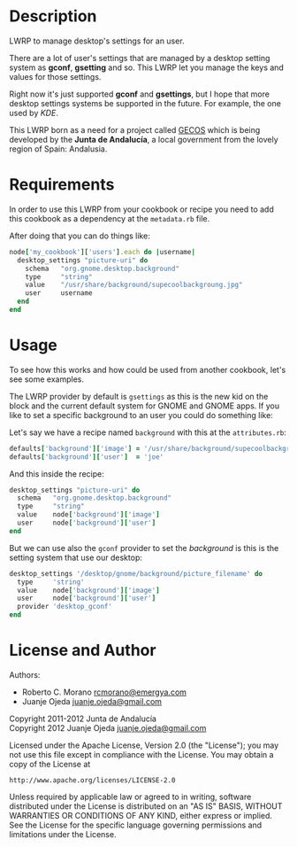 Description
===========

LWRP to manage desktop's settings for an user.

There are a lot of user's settings that are managed by a desktop setting system
as **gconf**, **gsetting** and so. This LWRP let you manage the keys and values
for those settings.

Right now it's just supported **gconf** and **gsettings**, but I hope that more
desktop settings systems be supported in the future. For example, the one
used by _KDE_.

This LWRP born as a need for a project called [GECOS](http://forja.guadalinex.org/plugins/mediawiki/index.php?group_id=105) which is being developed
by the **Junta de Andalucía**, a local government from the lovely region of Spain:
Andalusia.


Requirements
============

In order to use this LWRP from your cookbook or recipe you need to add
this cookbook as a dependency at the `metadata.rb` file.

After doing that you can do things like:

```ruby
node['my_cookbook']['users'].each do |username|
  desktop_settings "picture-uri" do
    schema   "org.gnome.desktop.background"
    type     "string"
    value    "/usr/share/background/supecoolbackgroung.jpg"
    user     username
  end
end
```


Usage
=====

To see how this works and how could be used from another cookbook, let's see
some examples.

The LWRP provider by default is `gsettings` as this is the new kid on the block
and the current default system for GNOME and GNOME apps.
If you like to set a specific background to an user you could do something like:

Let's say we have a recipe named `background` with this at the `attributes.rb`:

```ruby
defaults['background']['image'] = '/usr/share/background/supecoolbackgroung.jpg'
defaults['background']['user']  = 'joe'
```

And this inside the recipe:

```ruby
desktop_settings "picture-uri" do
  schema   "org.gnome.desktop.background"
  type     "string"
  value    node['background']['image']
  user     node['background']['user']
end
```

But we can use also the `gconf` provider to set the _background_ is this is
the setting system that use our desktop:

```ruby
desktop_settings '/desktop/gnome/background/picture_filename' do
  type     'string'
  value    node['background']['image']
  user     node['background']['user']
  provider 'desktop_gconf'
end
```


License and Author
==================

Authors:

* Roberto C. Morano <rcmorano@emergya.com>
* Juanje Ojeda <juanje.ojeda@gmail.com>

Copyright 2011-2012 Junta de Andalucía  
Copyright 2012 Juanje Ojeda <juanje.ojeda@gmail.com>

Licensed under the Apache License, Version 2.0 (the "License");
you may not use this file except in compliance with the License.
You may obtain a copy of the License at

    http://www.apache.org/licenses/LICENSE-2.0

Unless required by applicable law or agreed to in writing, software
distributed under the License is distributed on an "AS IS" BASIS,
WITHOUT WARRANTIES OR CONDITIONS OF ANY KIND, either express or implied.
See the License for the specific language governing permissions and
limitations under the License.

